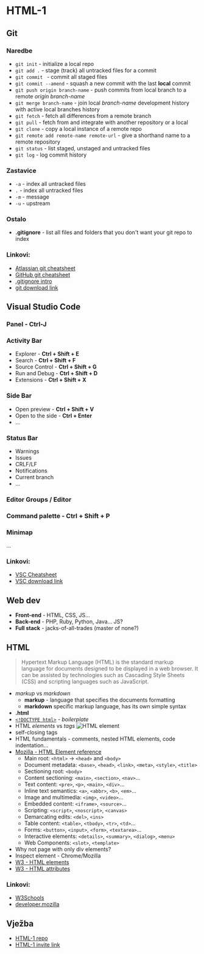 # HTML-1
## Git
### Naredbe
- `git init` - initialize a local repo
- `git add .` - stage (track) all untracked files for a commit
- `git commit ` - commit all staged files
- `git commit --amend` - squash a new commit with the last **local** commit
- `git push origin branch-name` - push commits from local branch to a remote *origin branch-name*
- `git merge branch-name` - join local *branch-name* development history with active local branches history
- `git fetch` - fetch all differences from a remote branch
- `git pull` - fetch from and integrate with another repository or a local
- `git clone` - copy a local instance of a remote repo
- `git remote add remote-name remote-url` - give a shorthand name to a remote repository
- `git status` - list staged, unstaged and untracked files
- `git log` - log commit history

### Zastavice
- `-a` - index all untracked files
- `.` - index all untracked files
- `-m` - message
- `-u` - upstream

### Ostalo
- **.gitignore** - list all files and folders that you don't want your git repo to index


### Linkovi:

- [Atlassian git cheatsheet](https://www.atlassian.com/dam/jcr:e7e22f25-bba2-4ef1-a197-53f46b6df4a5/SWTM-2088_Atlassian-Git-Cheatsheet.pdf)
- [GitHub git cheatsheet](https://education.github.com/git-cheat-sheet-education.pdf)
- [.gitignore intro](https://guide.freecodecamp.org/git/gitignore/)
- [git download link](https://git-scm.com/downloads)


## Visual Studio Code

### Panel - **Ctrl-J**

### Activity Bar
- Explorer - **Ctrl + Shift + E**
- Search - **Ctrl + Shift + F**
- Source Control - **Ctrl + Shift + G**
- Run and Debug - **Ctrl + Shift + D**
- Extensions - **Ctrl + Shift + X**

### Side Bar
- Open preview - **Ctrl + Shift + V**
- Open to the side - **Ctrl + Enter**
- ...

### Status Bar
- Warnings
- Issues
- CRLF/LF
- Notifications
- Current branch
- ...

### Editor Groups / Editor

### Command palette - **Ctrl + Shift + P**

### Minimap

...

### Linkovi:

- [VSC Cheatsheet](https://code.visualstudio.com/docs/getstarted/userinterface)
- [VSC download link](https://code.visualstudio.com/)


## Web dev

- **Front-end** - HTML, CSS, JS...
- **Back-end** - PHP, Ruby, Python, Java... JS?
- **Full stack** - jacks-of-all-trades (master of none?)


## HTML
> Hypertext Markup Language (HTML) is the standard markup language for documents designed to be displayed in a web browser. It can be assisted by technologies such as Cascading Style Sheets (CSS) and scripting languages such as JavaScript.

- *markup* vs *markdown*
  - **markup** - language that specifies the documents formatting
  - **markdown** specific markup language, has its own simple syntax
- **.html**
- [`<!DOCTYPE html>`](https://www.w3schools.com/tags/tag_doctype.asp) - *boilerplate*
- HTML *elements* vs *tags*
![HTML element](https://i.ibb.co/fn3gN3J/html-element.gif)
- self-closing tags
- HTML fundamentals - comments, nested HTML elements, code indentation...
- [Mozilla - HTML Element reference](https://developer.mozilla.org/en-US/docs/Web/HTML/Element)
  - Main root: `<html>` -> `<head>` and `<body>`
  - Document metadata: `<base>`, `<head>`, `<link>`, `<meta>`, `<style>`, `<title>`
  - Sectioning root: `<body>`
  - Content sectioning: `<main>`, `<section>`, `<nav>`...
  - Text content: `<pre>`, `<p>`, `<main>`, `<div>`...
  - Inline text semantics: `<a>`, `<abbr>`, `<b>`, `<em>`...
  - Image and multimedia: `<img>`, `<video>`...
  - Embedded content: `<iframe>`, `<source>`...
  - Scripting: `<script>`, `<noscript>`, `<canvas>`
  - Demarcating edits: `<del>`, `<ins>`
  - Table content: `<table>`, `<tbody>`, `<tr>`, `<td>`...
  - Forms: `<button>`, `<input>`, `<form>`, `<textarea>`...
  - Interactive elements: `<details>`, `<summary>`, `<dialog>`, `<menu>`
  - Web Components: `<slot>`, `<template>`
- Why not page with only div elements?
- Inspect element - Chrome/Mozilla
- [W3 - HTML elements](https://www.w3schools.com/html/html_elements.asp)
- [W3 - HTML attributes](https://www.w3schools.com/html/html_attributes.asp)


### Linkovi:

- [W3Schools](https://www.w3schools.com/)
- [developer.mozilla](https://developer.mozilla.org/en-US/)


## Vježba
- [HTML-1 repo](https://github.com/Volki312/HTML-1)
- [HTML-1 invite link](https://classroom.github.com/a/EuUL3-im)